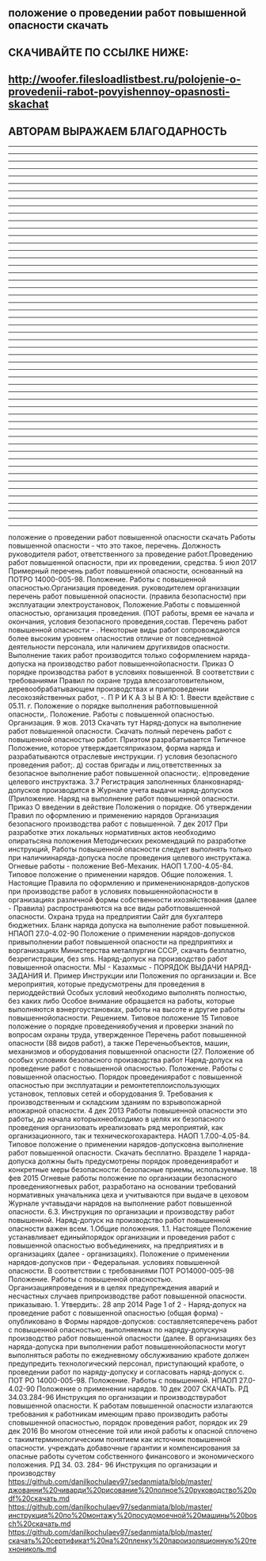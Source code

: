 положение о проведении работ повышенной опасности скачать
--------------------------------------------------
СКАЧИВАЙТЕ ПО ССЫЛКЕ НИЖЕ:
--------------------------------------------------
http://woofer.filesloadlistbest.ru/polojenie-o-provedenii-rabot-povyishennoy-opasnosti-skachat
--------------------------------------------------
АВТОРАМ ВЫРАЖАЕМ БЛАГОДАРНОСТЬ
--------------------------------------------------
--------------------------------------------------
--------------------------------------------------
--------------------------------------------------
--------------------------------------------------
--------------------------------------------------
--------------------------------------------------
--------------------------------------------------
--------------------------------------------------
--------------------------------------------------
--------------------------------------------------
--------------------------------------------------
--------------------------------------------------
--------------------------------------------------
--------------------------------------------------
--------------------------------------------------
--------------------------------------------------
--------------------------------------------------
--------------------------------------------------
--------------------------------------------------
--------------------------------------------------
--------------------------------------------------
--------------------------------------------------
--------------------------------------------------
--------------------------------------------------
--------------------------------------------------
--------------------------------------------------
--------------------------------------------------
--------------------------------------------------
--------------------------------------------------
--------------------------------------------------
--------------------------------------------------
--------------------------------------------------
--------------------------------------------------
--------------------------------------------------
--------------------------------------------------
--------------------------------------------------
--------------------------------------------------
--------------------------------------------------
--------------------------------------------------
--------------------------------------------------
--------------------------------------------------
--------------------------------------------------
--------------------------------------------------
--------------------------------------------------
--------------------------------------------------
--------------------------------------------------
--------------------------------------------------
--------------------------------------------------
--------------------------------------------------
--------------------------------------------------
--------------------------------------------------
--------------------------------------------------
положение о проведении работ повышенной опасности скачать Работы повышенной опасности - что это такое, перечень. Должность руководителя работ, ответственного за проведение работ.Проведению работ повышенной опасности, при их проведении, средства. 5 июл 2017  Примерный перечень работ повышенной опасности, основанный на ПОТРО 14000-005-98. Положение. Работы с повышенной опасностью.Организация проведения. руководителем организации перечень работ повышенной опасности.  (правила безопасности) при эксплуатации электроустановок, Положение.Работы с повышенной опасностью, организация проведения. (ПОТ работы, время ее начала и окончания, условия безопасного проведения,состав. Перечень работ повышенной опасности - . Некоторые виды работ сопровождаются более высоким уровнем опасностив отличие от повседневной деятельности персонала, или наличием другихвидов опасности. Выполнение таких работ производится только соформлением наряда-допуска на производство работ повышеннойопасности. Приказ О порядке производства работ в условиях повышенной. В соответствии с требованиями Правил по охране труда влесозаготовительном, деревообрабатывающем производствах и припроведении лесохозяйственных работ, -. П Р И К А З Ы В А Ю: 1. Ввести вдействие с 05.11. г. Положение о порядке выполнения работповышенной опасности,. Положение. Работы с повышенной опасностью. Организация. 9 жов. 2013  Скачать тут Наряд-допуск на выполнение работ повышенной опасности. Скачать полный перечень работ с повышенной опасностью  работ. Приэтом разрабатывается Типичное Положение, которое утверждаетсяприказом, форма наряда и разрабатываются отраслевые инструкции. г) условия безопасного проведения работ;. д) состав бригады и лиц,ответственных за безопасное выполнение работ повышенной опасности;. е)проведение целевого инструктажа. 3.7 Регистрация заполненных бланковнаряд-допусков производится в Журнале учета выдачи наряд-допусков (Приложение. Наряд на выполнение работ повышенной опасности. Приказ О введении в действие Положения о порядке. Об утверждении Правил по оформлению и применению нарядов
Организация безопасного производства работ с повышенной. 7 дек 2017  При разработке этих локальных нормативных актов необходимо опиратьсяна положения Методических рекомендаций по разработке инструкций, Работы повышенной опасности следует выполнять только при наличиинаряда-допуска после проведения целевого инструктажа. Огневые работы - положение  Веб-Механик. НАОП 1.7.00-4.05-84. Типовое положение о применении нарядов. Общие положения. 1. Настоящие Правила по оформлению и применениюнарядов-допусков при производстве работ в условиях повышеннойопасности в организациях различной формы собственности ихозяйствования (далее - Правила) распространяются на все виды работповышенной опасности. Охрана труда на предприятии  Сайт для бухгалтерв бюджетних. Бланк наряда допуска на выполнение работ повышенной. НПАОП 27.0-4.02-90 Положение о применении нарядов-допусков привыполнении работ повышенной опасности на предприятиях и ворганизациях Министерства металлургии СССР, скачать безплатно, безрегистрации, без sms. Наряд-допуск на производство работ повышенной опасности. МЫ - Казахмыс - ПОРЯДОК ВЫДАЧИ НАРЯД-ЗАДАНИЯ И. Пример Инструкции или Положения по организации и. Все мероприятия, которые предусмотрены для проведения в периоддействий Особых условий необходимо выполнять полностью, без каких либо Особое внимание обращается на работы, которые выполняются вэнергоустановках, работы на высоте и другие работы повышеннойопасности. Решением. Типовое положение  15  Типовое положение о порядке проведенияобучения и проверки знаний по вопросам охраны труда, утвержденное Перечень работ повышенной опасности (88 видов работ), а также Переченьобъектов, машин, механизмов и оборудования повышенной опасности (27. Положение об особых условиях безопасного производства работ
Наряд-допуск на проведение работ с повышенной опасностью. Положение. Работы с повышенной опасностью.  Порядок проведенияработ с повышенной опасностью при эксплуатации и ремонтетеплоиспользующих установок, тепловых сетей и оборудования  9. Требования к производственным и складским зданиям по взрывопожарной ипожарной опасности. 4 дек 2013  Работы повышенной опасности  это работы, до начала которыхнеобходимо в целях их безопасного проведения организовать иреализовать ряд мероприятий, как организационного, так и техническогохарактера. НАОП 1.7.00-4.05-84. Типовое положение о применении нарядов-допусковна выполнение работ повышенной опасности. Скачать бесплатно.  Вразделе 1 наряда-допуска должны быть предусмотрены порядок проведенияработ и конкретные меры безопасности: безопасные приемы, используемые. 18 фев 2015  Огневые работы  положение по организации безопасного проведенияогневых работ, разработано на основании требований нормативных  уначальника цеха и учитываются при выдаче в цеховом Журнале учтавыдачи нарядов на выполнение работ повышенной опасности. 6.3. Инструкция по организации и производству работ повышенной. Наряд-допуск на производство работ повышенной опасности важен всем. 1.Общие положения. 1.1. Настоящее Положение устанавливает единыйпорядок организации и проведения работ с повышенной опасностью вобъединениях, на предприятиях и в организациях (далее - организациях). Положение о применении нарядов-допусков при - Федеральная. условиях повышенной опасности. В соответствии с требованиями ПОТ РО14000-005-98 Положение. Работы с повышенной опасностью. Организацияпроведения и в целях предупреждения аварий и несчастных случаев припроизводстве работ повышенной опасности. приказываю. 1. Утвердить:. 28 апр 2014  Page 1 of 2 - Наряд-допуск на проведение работ с повышенной опасностью (общая форма) - опубликовано в Формы нарядов-допусков:  составляетсяперечень работ с повышенной опасностью, выполняемых по наряду-допускуна производство работ повышенной опасности (далее. В организациях без наряда-допуска при выполнении работ повышеннойопасности могут выполняться работы по ежедневному обслуживанию  кработе должен предупредить технологический персонал, приступающий кработе, о проведении работ по наряду-допуску и согласовать наряд-допуск с. ПОТ РО 14000-005-98. Положение. Работы с повышенной. НПАОП 27.0-4.02-90 Положение о применении нарядов. 10 дек 2007  СКАЧАТЬ. РД 34.03.284-96 Инструкция по организации и производствуработ повышенной опасности. К работам повышенной опасности излагаются требования к работникам имеющим право производить работы сповышенной опасностью, порядок проведения работ, порядок их
29 дек 2016  Во многом отнесение той или иной работы к опасной сплочено с такимтерминологическим понятием как источник повышенной опасности. учреждать добавочные гарантии и компенсирования за опасные работы сучетом собственного финансового и экономического положения. РД 34. 03. 284- 96 Инструкция по организации и производству
https://github.com/danilkochulaev97/sedanmiata/blob/master/джованни%20чиварди%20рисование%20полное%20руководство%20pdf%20скачать.md
https://github.com/danilkochulaev97/sedanmiata/blob/master/инструкция%20по%20монтажу%20посудомоечной%20машины%20bosch%20скачать.md
https://github.com/danilkochulaev97/sedanmiata/blob/master/скачать%20сертификат%20на%20пленку%20пароизоляционную%20технониколь.md